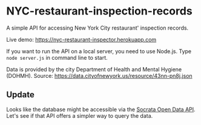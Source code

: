 # NYC-restaurant-inspection-records
A simple API for accessing New York City restaurant' inspection records.

Live demo: https://nyc-restaurant-inspector.herokuapp.com

If you want to run the API on a local server, you need to use Node.js. Type `node server.js` in command line to start.

Data is provided by the city Department of Health and Mental Hygiene (DOHMH). Source: https://data.cityofnewyork.us/resource/43nn-pn8j.json

## Update
Looks like the database might be accessible via the [Socrata Open Data API](https://dev.socrata.com). Let's see if that API offers a simpler way to query the data.
